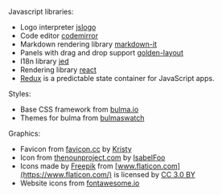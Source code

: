 Javascript libraries:

- Logo interpreter [jslogo](https://github.com/inexorabletash/jslogo)
- Code editor [codemirror](https://github.com/codemirror/CodeMirror)
- Markdown rendering library [markdown-it](https://github.com/markdown-it/markdown-it)
- Panels with drag and drop support [golden-layout](https://github.com/deepstreamIO/golden-layout)
- I18n library [jed](https://github.com/messageformat/Jed)
- Rendering library [react](https://github.com/facebook/react)
- [Redux](https://redux.js.org/) is a predictable state container for JavaScript apps.

Styles:

- Base CSS framework from [bulma.io](https://bulma.io)
- Themes for bulma from [bulmaswatch](https://jenil.github.io/bulmaswatch/)

Graphics:

- Favicon from [favicon.cc](http://www.favicon.cc/?action=icon&file_id=520733) by [Kristy](http://www.favicon.cc/?action=icon_list&user_id=158085)
- Icon from [thenounproject.com](https://thenounproject.com/term/turtle/119022/) by [IsabelFoo](http://www.isabelfoo.com/)
- Icons made by [Freepik](https://www.freepik.com/) from [www.flaticon.com](https://www.flaticon.com/) is licensed by [CC 3.0 BY](http://creativecommons.org/licenses/by/3.0/)
- Website icons from [fontawesome.io](http://fontawesome.io/icons/)
